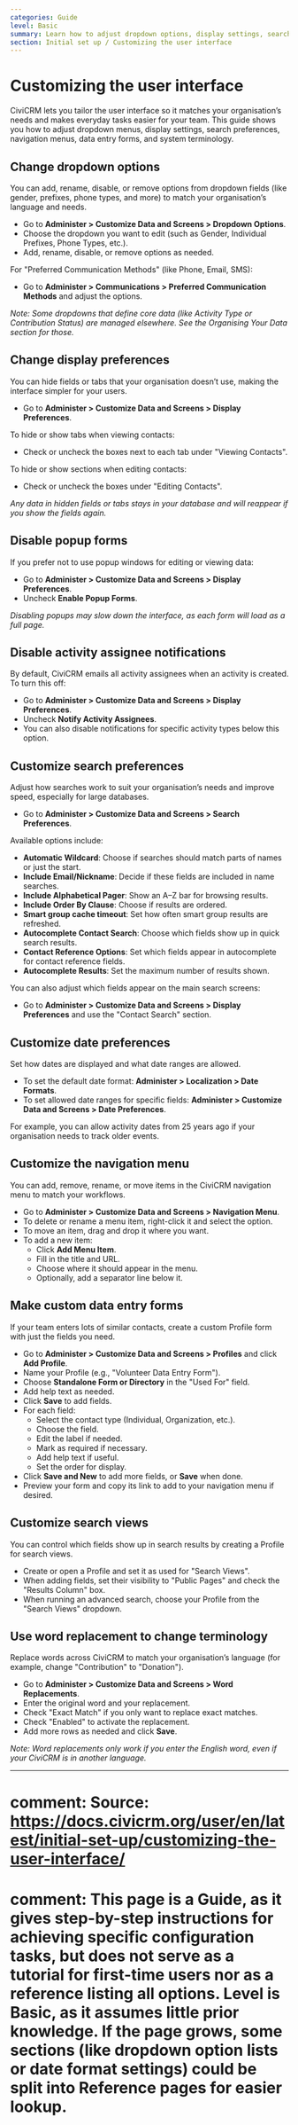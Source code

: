 ```yaml
---
categories: Guide
level: Basic
summary: Learn how to adjust dropdown options, display settings, search preferences, navigation menus, and terminology in CiviCRM to make the system easier for your organisation to use.
section: Initial set up / Customizing the user interface
---
```


# Customizing the user interface

CiviCRM lets you tailor the user interface so it matches your organisation’s needs and makes everyday tasks easier for your team. This guide shows you how to adjust dropdown menus, display settings, search preferences, navigation menus, data entry forms, and system terminology.

## Change dropdown options

You can add, rename, disable, or remove options from dropdown fields (like gender, prefixes, phone types, and more) to match your organisation’s language and needs.

- Go to **Administer > Customize Data and Screens > Dropdown Options**.
- Choose the dropdown you want to edit (such as Gender, Individual Prefixes, Phone Types, etc.).
- Add, rename, disable, or remove options as needed.

For "Preferred Communication Methods" (like Phone, Email, SMS):

- Go to **Administer > Communications > Preferred Communication Methods** and adjust the options.

*Note: Some dropdowns that define core data (like Activity Type or Contribution Status) are managed elsewhere. See the Organising Your Data section for those.*

## Change display preferences

You can hide fields or tabs that your organisation doesn’t use, making the interface simpler for your users.

- Go to **Administer > Customize Data and Screens > Display Preferences**.

To hide or show tabs when viewing contacts:
- Check or uncheck the boxes next to each tab under "Viewing Contacts".

To hide or show sections when editing contacts:
- Check or uncheck the boxes under "Editing Contacts".

*Any data in hidden fields or tabs stays in your database and will reappear if you show the fields again.*

## Disable popup forms

If you prefer not to use popup windows for editing or viewing data:

- Go to **Administer > Customize Data and Screens > Display Preferences**.
- Uncheck **Enable Popup Forms**.

*Disabling popups may slow down the interface, as each form will load as a full page.*

## Disable activity assignee notifications

By default, CiviCRM emails all activity assignees when an activity is created. To turn this off:

- Go to **Administer > Customize Data and Screens > Display Preferences**.
- Uncheck **Notify Activity Assignees**.
- You can also disable notifications for specific activity types below this option.

## Customize search preferences

Adjust how searches work to suit your organisation’s needs and improve speed, especially for large databases.

- Go to **Administer > Customize Data and Screens > Search Preferences**.

Available options include:
- **Automatic Wildcard**: Choose if searches should match parts of names or just the start.
- **Include Email/Nickname**: Decide if these fields are included in name searches.
- **Include Alphabetical Pager**: Show an A–Z bar for browsing results.
- **Include Order By Clause**: Choose if results are ordered.
- **Smart group cache timeout**: Set how often smart group results are refreshed.
- **Autocomplete Contact Search**: Choose which fields show up in quick search results.
- **Contact Reference Options**: Set which fields appear in autocomplete for contact reference fields.
- **Autocomplete Results**: Set the maximum number of results shown.

You can also adjust which fields appear on the main search screens:
- Go to **Administer > Customize Data and Screens > Display Preferences** and use the "Contact Search" section.

## Customize date preferences

Set how dates are displayed and what date ranges are allowed.

- To set the default date format: **Administer > Localization > Date Formats**.
- To set allowed date ranges for specific fields: **Administer > Customize Data and Screens > Date Preferences**.

For example, you can allow activity dates from 25 years ago if your organisation needs to track older events.

## Customize the navigation menu

You can add, remove, rename, or move items in the CiviCRM navigation menu to match your workflows.

- Go to **Administer > Customize Data and Screens > Navigation Menu**.
- To delete or rename a menu item, right-click it and select the option.
- To move an item, drag and drop it where you want.
- To add a new item:
  - Click **Add Menu Item**.
  - Fill in the title and URL.
  - Choose where it should appear in the menu.
  - Optionally, add a separator line below it.

## Make custom data entry forms

If your team enters lots of similar contacts, create a custom Profile form with just the fields you need.

- Go to **Administer > Customize Data and Screens > Profiles** and click **Add Profile**.
- Name your Profile (e.g., "Volunteer Data Entry Form").
- Choose **Standalone Form or Directory** in the "Used For" field.
- Add help text as needed.
- Click **Save** to add fields.
- For each field:
  - Select the contact type (Individual, Organization, etc.).
  - Choose the field.
  - Edit the label if needed.
  - Mark as required if necessary.
  - Add help text if useful.
  - Set the order for display.
- Click **Save and New** to add more fields, or **Save** when done.
- Preview your form and copy its link to add to your navigation menu if desired.

## Customize search views

You can control which fields show up in search results by creating a Profile for search views.

- Create or open a Profile and set it as used for "Search Views".
- When adding fields, set their visibility to "Public Pages" and check the "Results Column" box.
- When running an advanced search, choose your Profile from the "Search Views" dropdown.

## Use word replacement to change terminology

Replace words across CiviCRM to match your organisation’s language (for example, change "Contribution" to "Donation").

- Go to **Administer > Customize Data and Screens > Word Replacements**.
- Enter the original word and your replacement.
- Check "Exact Match" if you only want to replace exact matches.
- Check "Enabled" to activate the replacement.
- Add more rows as needed and click **Save**.

*Note: Word replacements only work if you enter the English word, even if your CiviCRM is in another language.*

---

# comment: Source: https://docs.civicrm.org/user/en/latest/initial-set-up/customizing-the-user-interface/
# comment: This page is a Guide, as it gives step-by-step instructions for achieving specific configuration tasks, but does not serve as a tutorial for first-time users nor as a reference listing all options. Level is Basic, as it assumes little prior knowledge. If the page grows, some sections (like dropdown option lists or date format settings) could be split into Reference pages for easier lookup.